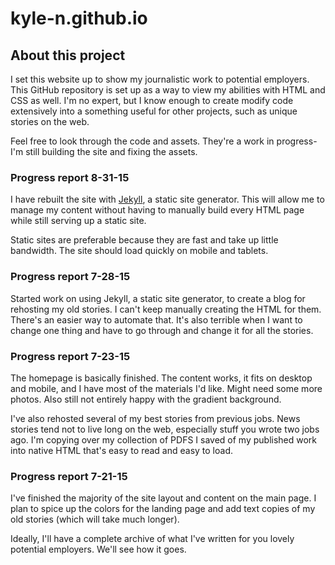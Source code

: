 # kyle-n.github.io

## About this project

I set this website up to show my journalistic work to potential employers. This GitHub repository is set up as a way to view my abilities with HTML and CSS as well. I'm no expert, but I know enough to create modify code extensively into a something useful for other projects, such as unique stories on the web. 

Feel free to look through the code and assets. They're a work in progress- I'm still building the site and fixing the assets. 

### Progress report 8-31-15

I have rebuilt the site with [Jekyll](http://jekyllrb.com), a static site generator. This will allow me to manage my content without having to manually build every HTML page while still serving up a static site. 

Static sites are preferable because they are fast and take up little bandwidth. The site should load quickly on mobile and tablets. 

### Progress report 7-28-15

Started work on using Jekyll, a static site generator, to create a blog for rehosting my old stories. I can't keep manually creating the HTML for them. There's an easier way to automate that. It's also terrible when I want to change one thing and have to go through and change it for all the stories. 

### Progress report 7-23-15

The homepage is basically finished. The content works, it fits on desktop and mobile, and I have most of the materials I'd like. Might need some more photos. Also still not entirely happy with the gradient background.

I've also rehosted several of my best stories from previous jobs. News stories tend not to live long on the web, especially stuff you wrote two jobs ago. I'm copying over my collection of PDFS I saved of my published work into native HTML that's easy to read and easy to load. 

### Progress report 7-21-15

I've finished the majority of the site layout and content on the main page. I plan to spice up the colors for the landing page and add text copies of my old stories (which will take much longer). 

Ideally, I'll have a complete archive of what I've written for you lovely potential employers. We'll see how it goes. 